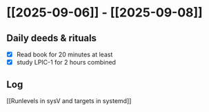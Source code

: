 # [[2025-09-06]] -  [[2025-09-08]]

## Daily deeds & rituals


- [x] Read book for 20 minutes at least
- [x] study LPIC-1 for 2 hours combined

## Log

[[Runlevels in sysV and targets in systemd]]
